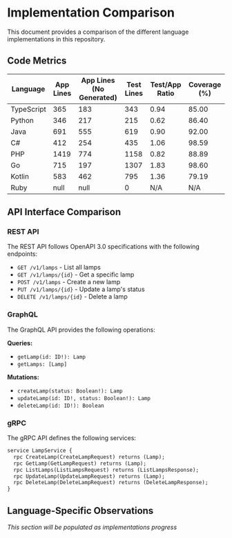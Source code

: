# Implementation Comparison

This document provides a comparison of the different language implementations in this repository.

## Code Metrics

| Language   | App Lines | App Lines (No Generated) | Test Lines | Test/App Ratio | Coverage (%) |
|------------|-----------|--------------------------|------------|---------------|--------------|
| TypeScript | 365 | 183 | 343 | 0.94 | 85.00 |
| Python | 346 | 217 | 215 | 0.62 | 86.40 |
| Java | 691 | 555 | 619 | 0.90 | 92.00 |
| C# | 412 | 254 | 435 | 1.06 | 98.59 |
| PHP | 1419 | 774 | 1158 | 0.82 | 88.89 |
| Go | 715 | 197 | 1307 | 1.83 | 98.60 |
| Kotlin | 583 | 462 | 795 | 1.36 | 79.19 |
| Ruby | null | null | 0 | N/A | N/A |
## API Interface Comparison

### REST API

The REST API follows OpenAPI 3.0 specifications with the following endpoints:

- `GET /v1/lamps` - List all lamps
- `GET /v1/lamps/{id}` - Get a specific lamp
- `POST /v1/lamps` - Create a new lamp
- `PUT /v1/lamps/{id}` - Update a lamp's status
- `DELETE /v1/lamps/{id}` - Delete a lamp

### GraphQL

The GraphQL API provides the following operations:

**Queries:**

- `getLamp(id: ID!): Lamp`
- `getLamps: [Lamp]`

**Mutations:**

- `createLamp(status: Boolean!): Lamp`
- `updateLamp(id: ID!, status: Boolean!): Lamp`
- `deleteLamp(id: ID!): Boolean`

### gRPC

The gRPC API defines the following services:

```protobuf
service LampService {
  rpc CreateLamp(CreateLampRequest) returns (Lamp);
  rpc GetLamp(GetLampRequest) returns (Lamp);
  rpc ListLamps(ListLampsRequest) returns (ListLampsResponse);
  rpc UpdateLamp(UpdateLampRequest) returns (Lamp);
  rpc DeleteLamp(DeleteLampRequest) returns (DeleteLampResponse);
}
```

## Language-Specific Observations

_This section will be populated as implementations progress_
